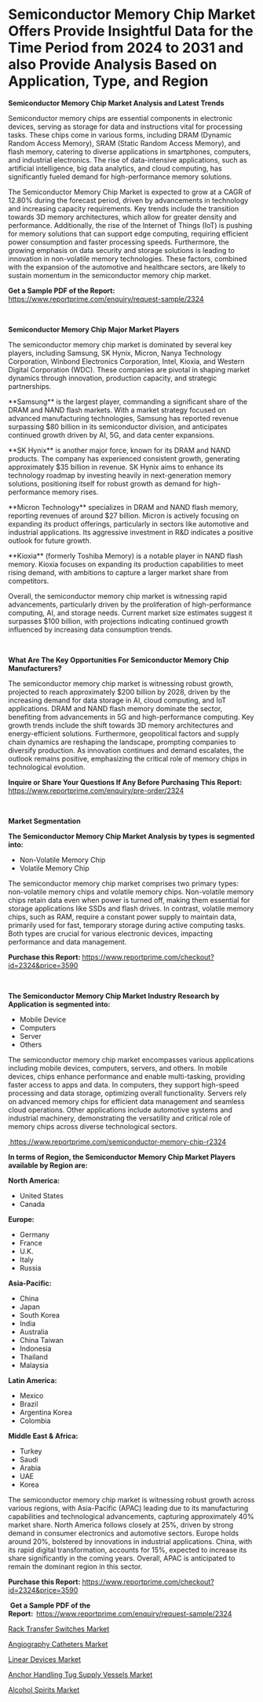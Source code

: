 <p><h1>Semiconductor Memory Chip Market Offers Provide Insightful Data for the Time Period from 2024 to 2031 and also Provide Analysis Based on Application, Type, and Region</h1></p><p><strong>Semiconductor Memory Chip Market Analysis and Latest Trends</strong></p>
<p><p>Semiconductor memory chips are essential components in electronic devices, serving as storage for data and instructions vital for processing tasks. These chips come in various forms, including DRAM (Dynamic Random Access Memory), SRAM (Static Random Access Memory), and flash memory, catering to diverse applications in smartphones, computers, and industrial electronics. The rise of data-intensive applications, such as artificial intelligence, big data analytics, and cloud computing, has significantly fueled demand for high-performance memory solutions.</p><p>The Semiconductor Memory Chip Market is expected to grow at a CAGR of 12.80% during the forecast period, driven by advancements in technology and increasing capacity requirements. Key trends include the transition towards 3D memory architectures, which allow for greater density and performance. Additionally, the rise of the Internet of Things (IoT) is pushing for memory solutions that can support edge computing, requiring efficient power consumption and faster processing speeds. Furthermore, the growing emphasis on data security and storage solutions is leading to innovation in non-volatile memory technologies. These factors, combined with the expansion of the automotive and healthcare sectors, are likely to sustain momentum in the semiconductor memory chip market.</p></p>
<p><strong>Get a Sample PDF of the Report:&nbsp;</strong> <a href="https://www.reportprime.com/enquiry/request-sample/2324?utm_campaign=1900&utm_medium=2&utm_source=Github&utm_content=ia&utm_term=24122024&utm_id=semiconductor-memory-chip">https://www.reportprime.com/enquiry/request-sample/2324</a></p>
<p>&nbsp;</p>
<p><strong>Semiconductor Memory Chip Major Market Players</strong></p>
<p><p>The semiconductor memory chip market is dominated by several key players, including Samsung, SK Hynix, Micron, Nanya Technology Corporation, Winbond Electronics Corporation, Intel, Kioxia, and Western Digital Corporation (WDC). These companies are pivotal in shaping market dynamics through innovation, production capacity, and strategic partnerships.</p><p>**Samsung** is the largest player, commanding a significant share of the DRAM and NAND flash markets. With a market strategy focused on advanced manufacturing technologies, Samsung has reported revenue surpassing $80 billion in its semiconductor division, and anticipates continued growth driven by AI, 5G, and data center expansions.</p><p>**SK Hynix** is another major force, known for its DRAM and NAND products. The company has experienced consistent growth, generating approximately $35 billion in revenue. SK Hynix aims to enhance its technology roadmap by investing heavily in next-generation memory solutions, positioning itself for robust growth as demand for high-performance memory rises.</p><p>**Micron Technology** specializes in DRAM and NAND flash memory, reporting revenues of around $27 billion. Micron is actively focusing on expanding its product offerings, particularly in sectors like automotive and industrial applications. Its aggressive investment in R&D indicates a positive outlook for future growth.</p><p>**Kioxia** (formerly Toshiba Memory) is a notable player in NAND flash memory. Kioxia focuses on expanding its production capabilities to meet rising demand, with ambitions to capture a larger market share from competitors. </p><p>Overall, the semiconductor memory chip market is witnessing rapid advancements, particularly driven by the proliferation of high-performance computing, AI, and storage needs. Current market size estimates suggest it surpasses $100 billion, with projections indicating continued growth influenced by increasing data consumption trends.</p></p>
<p>&nbsp;</p>
<p><strong>What Are The Key Opportunities For Semiconductor Memory Chip Manufacturers?</strong></p>
<p><p>The semiconductor memory chip market is witnessing robust growth, projected to reach approximately $200 billion by 2028, driven by the increasing demand for data storage in AI, cloud computing, and IoT applications. DRAM and NAND flash memory dominate the sector, benefiting from advancements in 5G and high-performance computing. Key growth trends include the shift towards 3D memory architectures and energy-efficient solutions. Furthermore, geopolitical factors and supply chain dynamics are reshaping the landscape, prompting companies to diversify production. As innovation continues and demand escalates, the outlook remains positive, emphasizing the critical role of memory chips in technological evolution.</p></p>
<p><strong>Inquire or Share Your Questions If Any Before Purchasing This Report:</strong> <a href="https://www.reportprime.com/enquiry/pre-order/2324?utm_campaign=1900&utm_medium=2&utm_source=Github&utm_content=ia&utm_term=24122024&utm_id=semiconductor-memory-chip">https://www.reportprime.com/enquiry/pre-order/2324</a></p>
<p>&nbsp;</p>
<p><strong>Market Segmentation</strong></p>
<p><strong>The Semiconductor Memory Chip Market Analysis by types is segmented into:</strong></p>
<p><ul><li>Non-Volatile Memory Chip</li><li>Volatile Memory Chip</li></ul></p>
<p><p>The semiconductor memory chip market comprises two primary types: non-volatile memory chips and volatile memory chips. Non-volatile memory chips retain data even when power is turned off, making them essential for storage applications like SSDs and flash drives. In contrast, volatile memory chips, such as RAM, require a constant power supply to maintain data, primarily used for fast, temporary storage during active computing tasks. Both types are crucial for various electronic devices, impacting performance and data management.</p></p>
<p><strong>Purchase this Report:&nbsp;</strong><a href="https://www.reportprime.com/checkout?id=2324&price=3590&utm_campaign=1900&utm_medium=2&utm_source=Github&utm_content=ia&utm_term=24122024&utm_id=semiconductor-memory-chip">https://www.reportprime.com/checkout?id=2324&price=3590</a></p>
<p>&nbsp;</p>
<p><strong>The Semiconductor Memory Chip Market Industry Research by Application is segmented into:</strong></p>
<p><ul><li>Mobile Device</li><li>Computers</li><li>Server</li><li>Others</li></ul></p>
<p><p>The semiconductor memory chip market encompasses various applications including mobile devices, computers, servers, and others. In mobile devices, chips enhance performance and enable multi-tasking, providing faster access to apps and data. In computers, they support high-speed processing and data storage, optimizing overall functionality. Servers rely on advanced memory chips for efficient data management and seamless cloud operations. Other applications include automotive systems and industrial machinery, demonstrating the versatility and critical role of memory chips across diverse technological sectors.</p></p>
<p><a href="https://www.reportprime.com/semiconductor-memory-chip-r2324?utm_campaign=1900&utm_medium=2&utm_source=Github&utm_content=ia&utm_term=24122024&utm_id=semiconductor-memory-chip">&nbsp;https://www.reportprime.com/semiconductor-memory-chip-r2324</a></p>
<p><strong>In terms of Region, the Semiconductor Memory Chip Market Players available by Region are:</strong></p>
<p>
    <p> <strong> North America: </strong>
        <ul>
            <li>United States</li>
            <li>Canada</li>
        </ul>
        </p> 
    <p> <strong> Europe: </strong>
        <ul>
            <li>Germany</li>
            <li>France</li>
            <li>U.K.</li>
            <li>Italy</li>
            <li>Russia</li>
        </ul>
        </p> 
    <p> <strong> Asia-Pacific: </strong>
        <ul>
            <li>China</li>
            <li>Japan</li>
            <li>South Korea</li>
            <li>India</li>
            <li>Australia</li>
            <li>China Taiwan</li>
            <li>Indonesia</li>
            <li>Thailand</li>
            <li>Malaysia</li>
        </ul>
        </p> 
    <p> <strong> Latin America: </strong>
        <ul>
            <li>Mexico</li>
            <li>Brazil</li>
            <li>Argentina Korea</li>
            <li>Colombia</li>
        </ul>
        </p> 
    <p> <strong> Middle East & Africa: </strong>
        <ul>
            <li>Turkey</li>
            <li>Saudi</li>
            <li>Arabia</li>
            <li>UAE</li>
            <li>Korea</li>
        </ul>
    </p>
    </p>
<p><p>The semiconductor memory chip market is witnessing robust growth across various regions, with Asia-Pacific (APAC) leading due to its manufacturing capabilities and technological advancements, capturing approximately 40% market share. North America follows closely at 25%, driven by strong demand in consumer electronics and automotive sectors. Europe holds around 20%, bolstered by innovations in industrial applications. China, with its rapid digital transformation, accounts for 15%, expected to increase its share significantly in the coming years. Overall, APAC is anticipated to remain the dominant region in this sector.</p></p>
<p><strong>Purchase this Report: </strong><a href="https://www.reportprime.com/checkout?id=2324&price=3590&utm_campaign=1900&utm_medium=2&utm_source=Github&utm_content=ia&utm_term=24122024&utm_id=semiconductor-memory-chip">https://www.reportprime.com/checkout?id=2324&price=3590</a></p>
<p>&nbsp;<strong>Get a Sample PDF of the Report:&nbsp;&nbsp;</strong><a href="https://www.reportprime.com/enquiry/request-sample/2324?utm_campaign=1900&utm_medium=2&utm_source=Github&utm_content=ia&utm_term=24122024&utm_id=semiconductor-memory-chip">https://www.reportprime.com/enquiry/request-sample/2324</a></p>
<p><strong></strong></p>
<p><p><a href="https://www.linkedin.com/pulse/rack-transfer-switches-market-outlook-growth-trends-72-cagr-qrokf?utm_campaign=1900&utm_medium=2&utm_source=Github&utm_content=ia&utm_term=24122024&utm_id=semiconductor-memory-chip">Rack Transfer Switches Market</a></p><p><a href="https://www.linkedin.com/pulse/examining-angiography-catheters-market-manufacturing-sjdnc?utm_campaign=1900&utm_medium=2&utm_source=Github&utm_content=ia&utm_term=24122024&utm_id=semiconductor-memory-chip">Angiography Catheters Market</a></p><p><a href="https://www.linkedin.com/pulse/growing-linear-devices-market-size-forecast-predicted-cagr-wwmjf?utm_campaign=1900&utm_medium=2&utm_source=Github&utm_content=ia&utm_term=24122024&utm_id=semiconductor-memory-chip">Linear Devices Market</a></p><p><a href="https://www.linkedin.com/pulse/in-depth-anchor-handling-tug-supply-vessels-market-review-6tn0e?utm_campaign=1900&utm_medium=2&utm_source=Github&utm_content=ia&utm_term=24122024&utm_id=semiconductor-memory-chip">Anchor Handling Tug Supply Vessels Market</a></p><p><a href="https://www.linkedin.com/pulse/alcohol-spirits-market-global-regional-analysis-focus-region-glqqc?utm_campaign=1900&utm_medium=2&utm_source=Github&utm_content=ia&utm_term=24122024&utm_id=semiconductor-memory-chip">Alcohol Spirits Market</a></p></p>